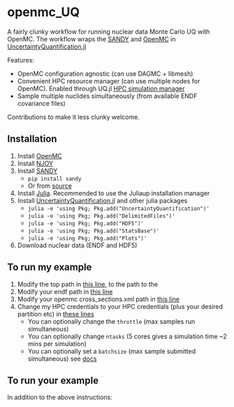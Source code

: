 # openmc_UQ
A fairly clunky workflow for running nuclear data Monte Carlo UQ with OpenMC. The workflow wraps the [SANDY](https://github.com/luca-fiorito-11/sandy) and [OpenMC](https://github.com/openmc-dev/openmc) in [UncertaintyQuantification.jl](https://github.com/FriesischScott/UncertaintyQuantification.jl)

Features:
* OpenMC configuration agnostic (can use DAGMC + libmesh)
* Convenient HPC resource manager (can use multiple nodes for OpenMC). Enabled through UQ.jl [HPC simulation manager](https://friesischscott.github.io/UncertaintyQuantification.jl/dev/manual/hpc)
* Sample multiple nuclides simultaneously (from available ENDF covariance files)

Contributions to make it less clunky welcome.

## Installation

1. Install [OpenMC](https://github.com/openmc-dev/openmc)
2. Install [NJOY](https://github.com/njoy/NJOY21)
3. Install [SANDY](https://github.com/luca-fiorito-11/sandy)
   - `pip install sandy`
   - Or from [source](https://github.com/luca-fiorito-11/sandy/blob/develop/INSTALL.md#installing-sandy-from-source)
5. Install [Julia](https://julialang.org/downloads/). Recommended to use the Juliaup installation manager
6. Install [UncertaintyQuantification.jl](https://github.com/FriesischScott/UncertaintyQuantification.jl) and other julia packages
   - `julia -e 'using Pkg; Pkg.add("UncertaintyQuantification")'`
   - `julia -e 'using Pkg; Pkg.add("DelimitedFiles")'`
   - `julia -e 'using Pkg; Pkg.add("HDF5")'`
   - `julia -e 'using Pkg; Pkg.add("StatsBase")'`
   - `julia -e 'using Pkg; Pkg.add("Plots")'`
8. Download nuclear data (ENDF and HDF5)
 
## To run my example

1. Modify the top path in [this line](https://github.com/AnderGray/openmc_UQ/blob/4e6a457408502dbb96848ecc2bf314fc61eb2b5c/example/simple_tokamak/run_model.py#L8), to the path to the 
2. Modify your endf path in [this line](https://github.com/AnderGray/openmc_UQ/blob/4e6a457408502dbb96848ecc2bf314fc61eb2b5c/example/simple_tokamak/run_model.py#L19)
3. Modify your openmc cross_sections.xml path in [this line](https://github.com/AnderGray/openmc_UQ/blob/4e6a457408502dbb96848ecc2bf314fc61eb2b5c/example/simple_tokamak/run_model.py#L25)
4. Change my HPC credentials to your HPC credentials (plus your desired partition etc) in [these lines](https://github.com/AnderGray/openmc_UQ/blob/4e6a457408502dbb96848ecc2bf314fc61eb2b5c/example/simple_tokamak/MonteCarlo.jl#L70)
   - You can optionally change the `throttle` (max samples run simultaneous)
   - You can optionally change `ntasks` (5 cores gives a simulation time ~2 mins per simulation)
   - You can optionally set a `batchsize` (max sample submitted simultaneous) see [docs](https://friesischscott.github.io/UncertaintyQuantification.jl/dev/manual/hpc)
 

## To run your example

In addition to the above instructions:


